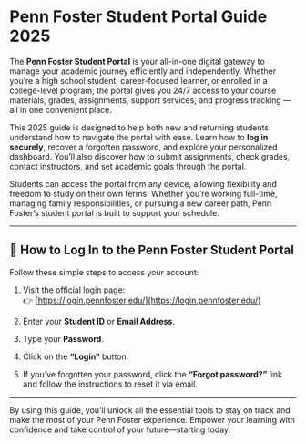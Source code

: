 # Penn Foster Student Portal Guide 2025

The **Penn Foster Student Portal** is your all-in-one digital gateway to manage your academic journey efficiently and independently. Whether you’re a high school student, career-focused learner, or enrolled in a college-level program, the portal gives you 24/7 access to your course materials, grades, assignments, support services, and progress tracking — all in one convenient place.

This 2025 guide is designed to help both new and returning students understand how to navigate the portal with ease. Learn how to **log in securely**, recover a forgotten password, and explore your personalized dashboard. You’ll also discover how to submit assignments, check grades, contact instructors, and set academic goals through the portal.

Students can access the portal from any device, allowing flexibility and freedom to study on their own terms. Whether you’re working full-time, managing family responsibilities, or pursuing a new career path, Penn Foster’s student portal is built to support your schedule.

---

## 🔐 How to Log In to the Penn Foster Student Portal

Follow these simple steps to access your account:

1. Visit the official login page:  
   👉 [https://login.pennfoster.edu/](https://login.pennfoster.edu/)

2. Enter your **Student ID** or **Email Address**.

3. Type your **Password**.

4. Click on the **“Login”** button.

5. If you’ve forgotten your password, click the **“Forgot password?”** link and follow the instructions to reset it via email.

---

By using this guide, you’ll unlock all the essential tools to stay on track and make the most of your Penn Foster experience. Empower your learning with confidence and take control of your future—starting today.
